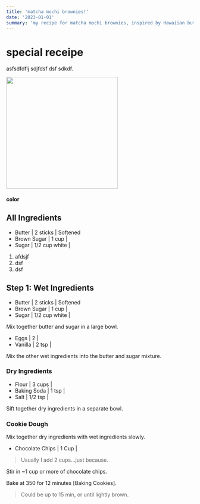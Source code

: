 ```yaml
---
title: 'matcha mochi brownies!'
date: '2023-01-01'
summary: 'my recipe for matcha mochi brownies, inspired by Hawaiian butter brownies.'
---
```

# special receipe
asfsdfdflj sdjfdsf dsf sdkdf.

<img src="https://pub-4b3c8e02204249afb15ca13b88ec64ef.r2.dev/matcha-mochi-brownies.jpg" width=300px height=auto/>

#### color

## All Ingredients

- Butter | 2 sticks | Softened
- Brown Sugar | 1 cup | 
- Sugar | 1/2 cup white | 
1. afdsjf
2. dsf
3. dsf

## Step 1: Wet Ingredients
- Butter | 2 sticks | Softened
- Brown Sugar | 1 cup | 
- Sugar | 1/2 cup white | 

Mix together butter and sugar in a large bowl.

- Eggs | 2 | 
- Vanilla | 2 tsp | 

Mix the other wet ingredients into the butter and sugar mixture.

### Dry Ingredients

- Flour | 3 cups | 
- Baking Soda | 1 tsp | 
- Salt | 1/2 tsp | 

Sift together dry ingredients in a separate bowl.

### Cookie Dough

Mix together dry ingredients with wet ingredients slowly.

- Chocolate Chips | 1 Cup | 

> Usually I add 2 cups...just because.

Stir in ~1 cup or more of chocolate chips.

Bake at 350 for 12 minutes [Baking Cookies].

> Could be up to 15 min, or until lightly brown.


